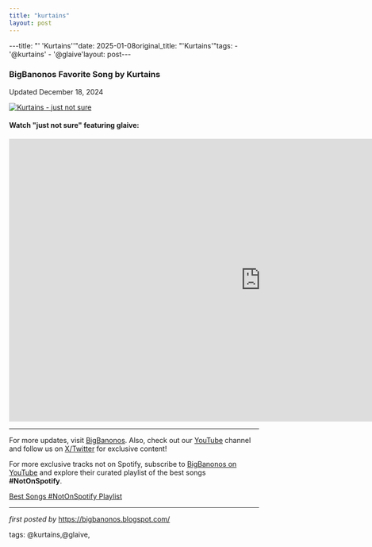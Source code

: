 ```yaml
---
title: "kurtains"
layout: post
---
```

---title: "' 'Kurtains''"date: 2025-01-08original_title: "'Kurtains'"tags:  - '@kurtains'  - '@glaive'layout: post---<h3>BigBanonos Favorite Song by Kurtains</h3><p>Updated December 18, 2024</p> <!-- Featured Image --><div > <a href="https://i.scdn.co/image/ab6761610000e5eb5abc7888b2307ecd90e48ce9" target="_blank"> <img src="https://i.scdn.co/image/ab6761610000e5eb5abc7888b2307ecd90e48ce9" alt="Kurtains - just not sure"> </a></div> <!-- YouTube Video Embed --><h4>Watch "just not sure" featuring glaive:</h4><div > <iframe width="1013" height="570" src="https://www.youtube.com/embed/ovOrbEsJ9CY" title="kurtains & glaive - just not sure [Lyrics / AMV]" frameborder="0" allow="accelerometer; autoplay; clipboard-write; encrypted-media; gyroscope; picture-in-picture; web-share" referrerpolicy="strict-origin-when-cross-origin" allowfullscreen></iframe></div> <!-- Footer Links --><hr /><p>For more updates, visit <a href="https://bigbanonos.blogspot.com/" rel="noopener" target="_blank">BigBanonos</a>. Also, check out our <a href="https://www.youtube.com/@BigBanonos" target="_blank">YouTube</a> channel and follow us on <a href="https://x.com/bigbanonos" target="_blank">X/Twitter</a> for exclusive content!</p><!--Subscribe and Playlist Links--><div>    <p>For more exclusive tracks not on Spotify, subscribe to <a href="https://www.youtube.com/@BigBanonos" target="_blank">BigBanonos on YouTube</a> and explore their curated playlist of the best songs <strong>#NotOnSpotify</strong>.</p>    <p><a href="https://www.youtube.com/playlist?list=PLtuNtuTatqI0kFahUCbtbfenC_ET5O_tr" target="_blank">Best Songs #NotOnSpotify Playlist<br /></a></p></div><hr /><p><em>first posted by</em> <a href="https://bigbanonos.blogspot.com/" rel="noopener" target="_new">https://bigbanonos.blogspot.com/</a></p><p>tags: @kurtains,@glaive,</p>